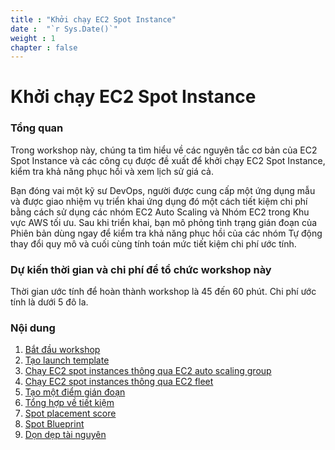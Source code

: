 ```yaml
---
title : "Khởi chạy EC2 Spot Instance"
date :  "`r Sys.Date()`" 
weight : 1 
chapter : false
---
```

# Khởi chạy EC2 Spot Instance

### Tổng quan

Trong workshop này, chúng ta tìm hiểu về các nguyên tắc cơ bản của EC2 Spot Instance và các công cụ được đề xuất để khởi chạy EC2 Spot Instance, kiểm tra khả năng phục hồi và xem lịch sử giá cả.

Bạn đóng vai một kỹ sư DevOps, người được cung cấp một ứng dụng mẫu và được giao nhiệm vụ triển khai ứng dụng đó một cách tiết kiệm chi phí bằng cách sử dụng các nhóm EC2 Auto Scaling và Nhóm EC2 trong Khu vực AWS tối ưu. Sau khi triển khai, bạn mô phỏng tình trạng gián đoạn của Phiên bản dùng ngay để kiểm tra khả năng phục hồi của các nhóm Tự động thay đổi quy mô và cuối cùng tính toán mức tiết kiệm chi phí ước tính.

### Dự kiến thời gian và chi phí để tổ chức workshop này

Thời gian ước tính để hoàn thành workshop là 45 đến 60 phút. Chi phí ước tính là dưới 5 đô la.

### Nội dung
 1. [Bắt đầu workshop](1-Starting_the_workshop)
 2. [Tạo launch template](2-Creating_a_launch_template)
 3. [Chạy EC2 spot instances thông qua EC2 auto scaling group](3-Launching_EC2_spot_instances_via_EC2_auto_scaling_group)
 4. [Chạy EC2 spot instances thông qua EC2 fleet](4-Launching_EC2_spot_instance_via_EC2_fleet)
 5. [Tạo một điểm gián đoạn](5-Creating_a_spot_interruption_experiment)
 6. [Tổng hợp về tiết kiệm](6-Savings_summary)
 7. [Spot placement score](7-Spot_placement_score)
 8. [Spot Blueprint](8-Spot_Blueprints)
 9. [Dọn dẹp tài nguyên](9-Clean_up)